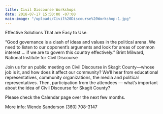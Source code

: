 ```yaml
---
title: Civil Discourse Workshops
date: 2018-07-17 15:50:00 -07:00
main-image: "/uploads/Civil%20Discourse%20Workshop-1.jpg"
---
```


Effective Solutions That are Easy to Use:

“Good governance is a clash of ideas and values in the political arena. We need to listen to our opponent’s arguments and look for areas of common interest … if we are to govern this country effectively.” Brint Milward, National Institute for Civil Discourse

Join us for an public meeting on Civil Discourse in Skagit County—whose job is it, and how does it affect our community? We’ll hear from educational representatives, community organizations, the media and political representatives. Then, participation from the attendees — what’s important about the idea of Civil Discourse for Skagit County?

Please check the Calendar page over the next few months.

More info: Wende Sanderson (360) 708-3147